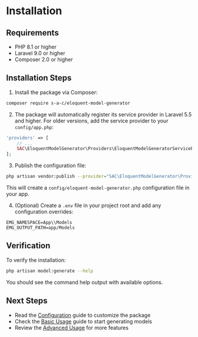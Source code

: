 # Installation

## Requirements

- PHP 8.1 or higher
- Laravel 9.0 or higher
- Composer 2.0 or higher

## Installation Steps

1. Install the package via Composer:

```bash
composer require s-a-c/eloquent-model-generator
```

2. The package will automatically register its service provider in Laravel 5.5 and higher. For older versions, add the service provider to your `config/app.php`:

```php
'providers' => [
    // ...
    SAC\EloquentModelGenerator\Providers\EloquentModelGeneratorServiceProvider::class,
];
```

3. Publish the configuration file:

```bash
php artisan vendor:publish --provider="SAC\EloquentModelGenerator\Providers\EloquentModelGeneratorServiceProvider"
```

This will create a `config/eloquent-model-generator.php` configuration file in your app.

4. (Optional) Create a `.env` file in your project root and add any configuration overrides:

```env
EMG_NAMESPACE=App\\Models
EMG_OUTPUT_PATH=app/Models
```

## Verification

To verify the installation:

```bash
php artisan model:generate --help
```

You should see the command help output with available options.

## Next Steps

- Read the [Configuration](./configuration.md) guide to customize the package
- Check the [Basic Usage](./basic-usage.md) guide to start generating models
- Review the [Advanced Usage](./advanced-usage.md) for more features
